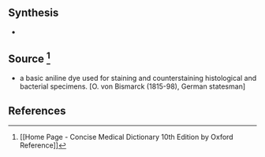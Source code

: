 ## Synthesis
- 
## Source [^1]
- a basic aniline dye used for staining and counterstaining histological and bacterial specimens. \[O. von Bismarck (1815-98), German statesman]
## References

[^1]: [[Home Page - Concise Medical Dictionary 10th Edition by Oxford Reference]]
